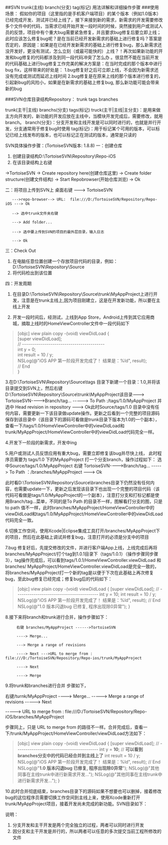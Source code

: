 ##SVN trunk(主线) branch(分支) tag(标记) 用法详解和详细操作步骤
###使用场景：
假如你的项目（这里指的是手机客户端项目）的某个版本（例如1.0版本）已经完成开发、测试并已经上线了，接下来接到新的需求，新需求的开发需要修改多个文件中的代码，当需求已经开始开发一段时间的时候，突然接到用户或测试人员的反馈，项目中有个重大bug需要紧急修复，并且要求bug修复后要立即上线；此时应该怎么修复bug呢？是在当前已经开发新需求的基础上进行修复吗？答案是否定的，原因是：如果是在已经开发新需求的基础上进行修复bug，那么新需求还没开发好，更没有测试，怎么立刻（或最可能快的）上线？！再次如果新功能的开发和bug修复的代码都涉及到同一段代码冲突了怎么办 。很显然不能在当前开发的代码基础上进行bug修复工作完美的解决方案是：在当时完成的那个版本中进行bug fix，这样带来的好处是：
1.bug修复好之后可立即上线，不会因为新需求还没有完成或测试而延迟上线时间
2.bug修复是在原来上线的那个版本进行修复的，引起新bug的风险小，如果是在新需求的基础上修复bug, 那么新功能可能会带来新的bug


###SVN仓库目录结构Repository：
trunk
tags
branches

trunk(主干|主线) branchs(分支) tags(标记)
truck(主干|主线|主分支)：是用来做主方向开发的，新功能的开发应放在主线中，当模块开发完成后，需要修改，就用branch。
branch(分支)：分支开发和主线开发是可以同时进行的，也就是并行开发，分支通常用于修复bug时使用
tag(标记)：用于标记某个可用的版本，可以标记已经上线发布的版本，也可以标记正在测试的版本，通常是只读的


SVN具体操作步骤：(TortoiseSVN版本: 1.8.8)
一：创建仓库
1. 创建目录结构D:\TortoiseSVN\Repository\Repo-iOS
2. 在该目录结构上右键

->TortoiseSVN -> Create repository here(创建仓库这里) -> Create folder structure(创建文件结构) -> Start Repobrowser(开始仓库浏览) -> Ok


二：将项目上传到SVN上
       桌面右键
       ---> TortoiseSVN

       --->repo-browser--> URL:  file:///D:/TortoiseSVN/Repository/Repo-iOS ---> Ok

       --> 选中trunk文件夹右键

       ---> Add folder...

       ---> 选中要上传到SVN的项目的最外层目录，输入日志

       ---> Ok


三：Check Out
1. 在电脑任意位置创建一个存放项目代码的目录，例如：D:\TortoiseSVN\Repository\Source
2. 将代码检出到该位置

四：开发周期

1. 在目录D:\TortoiseSVN\Repository\Source\trunk\MyAppProject上进行开发，注意是在trunk主线上,因为项目刚建立，这是在开发新功能，所以要在主线上开发

2. 开发一段时间后，经测试，上线到App Store，Android上传到其它应用商城，摘取上线时的HomeViewController文件中一段代码如下

>[objc] view plain copy
 -(void) viewDidLoad {  
   [super viewDidLoad];  
   // -----------------------------------------  
    int y = 0;  
    int result = 10 / y;     
    NSLog(@"iOS APP 第一阶段开发完成了！ 结果是：%ld", result);  
   // End  
}

3.在D:\TortoiseSVN\Repository\Source\tags 目录下新建一个目录：1.0,并将该目录提交到SVN上，然后右键         D:\TortoiseSVN\Repository\Source\trunk\MyAppProject该目录---> TortoiseSVN---->Branch/tag... -----> To Path :/tags/1.0/MyAppProject 并选中 Head revision in repository ---> Ok此时Source/tags/1.0 目录中没有任何内容，需要更新一下该目录做update操作。更新之后看到一个完整的项目源码保存到该目录中（该目录下的源码可看做是trunk目录下版本为1.0的一个副本），查看一下/tags/1.0/HomeViewController中的viewDidLoad和trunk/MyAppProject/HomeViewController中的viewDidLoad代码完全一样。


4.开发下一阶段的新需求，开发中ing


5.用户或测试人员反馈应用有重大bug，需要立即修复该bug并尽快上线， 此时程序员需要为 tags/1.0 下的MyAppProject 打一个分支branch，操作过程如下：
选中Source/tags/1.0/MyAppProject 右键 TortoiseSVN---->Branch/tag... -----> To Path ：/branches/MyAppProject  ---> Ok

此时看D:\TortoiseSVN\Repository\Source\branches目录下仍然没有任何内容，也需要update一下，更新之后发现该目录下也出现一个完整的项目代码（该代码可看做是tags/1.0/MyAppProject的一个副本），注意打分支和打标记都是使用Branch/tag...菜单，不同的是To Path 的目录不一样，图解看打分支的图，只是to path 值不一样，此时branches/MyAppProject/HomeViewController中的viewDidLoad和tags/1.0/MyAppProject/HomeViewController中的viewDidLoad代码完全一致。


6.切换工作空间，使用Xcode|Eclipse集成工具打开/branches/MyAppProject下的项目，然后在此基础上调试并修复bug，注意打开的必须是分支中的项目


7.bug 修复好后，先提交修改的文件，并进行客户端App上线，上线完成后再将branches/MyAppProject/打个tag到1.0.1目录下（tags/1.0.1）（操作步骤同步骤3），tag操作完成后，可以看到tags/1.0.1/HomeViewController.viewDidLoad 和  branches/ MyAppProject/HomeViewController.viewDidLoad是完全一致的，将branches/MyAppProject打一个新的tag是以便于下次在此基础上再次修复bug，至此bug修复已经完成；修复bug后的代码如下：

>[objc] view plain copy
-(void) viewDidLoad {
   [super viewDidLoad];
   // -----------------------------------------
    int y = 10;
    int result = 10 / y;
    NSLog(@"iOS APP 第一阶段开发完成了！ 结果是：%ld", result);
   // End
   NSLog(@"1.0 版本闪退bug 已修复, 程序出现除0异常");
}

8.接下来将branch和trunk进行合并，操作步骤如下：

         右键 branches/MyAppProject ------>TortoiseSVN

         ----> Merge...

         ---> Merge a range of revisions

         ----> Next --->URL to merge from : file:///D:/TortoiseSVN/Repository/Repo-ios/trunk/MyAppProject 

         ----> Next

         ----> Merge


9.将trunk和branches进行合并 步骤如下，

  右键/turnk/MyAppProject ----> Merge... -----> Merge a range of revisions   -----> Next

----->  URL to merge from : file:///D:/TortoiseSVN/Repository/Repo-iOS/branches/MyAppProject

  步骤同上，只是  URL to merge from   的路径不一样。合并完成后，查看一下/trunk/MyAppProject/HomeViewController/viewDidLoad方法如下：

>[objc] view plain copy
-(void) viewDidLoad {
   [super viewDidLoad];
   // -----------------------------------------
    int y = <strong>10</strong>;            // <strong>可以看到branches分支中的代码已经合并到主线上了</strong>
    int result = 10 / y;
    NSLog(@"iOS APP 第一阶段开发完成了！ 结果是：%ld", result);
   // End
   NSLog(@"<strong>1.0 版本闪退bug 已修复, 程序出现除0异常</strong>");
   NSLog(@"其他同事在主线trunk中进行新需求开发...");
   NSLog(@"其他同事在主线trunk中进行新需求开发...");
}

10.此时合并彻底结束，branches目录下的源码如果不想要也可以删掉，接着修改bug的这位程序员需要切换工作空间到主线上来，使用Xcode重新打开trunk/MyAppProject项目，接着开发尚未完成的新功能。SVN目录如下：


说明：
1. 分支开发和主干开发是两个完全独立的过程，两者可以同时进行开发
2. 因分支和主干开发是并行的，所以两者可以任意的多次提交当前工程所修改的文件
